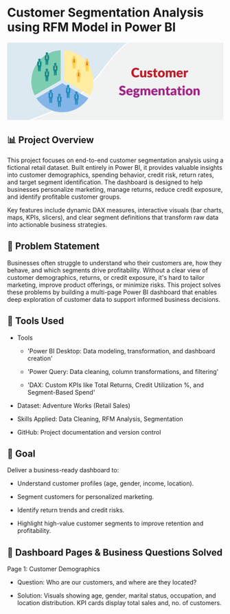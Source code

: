 # Customer Segmentation Analysis using RFM Model in Power BI
![image](https://github.com/sameer-kumar-sahu/Customer-Segmentation-Analysis-/blob/main/Customer-Segmentation.png)


## 📊 Project Overview

This project focuses on end-to-end customer segmentation analysis using a fictional retail dataset. Built entirely in Power BI, it provides valuable insights into customer demographics, spending behavior, credit risk, return rates, and target segment identification. The dashboard is designed to help businesses personalize marketing, manage returns, reduce credit exposure, and identify profitable customer groups.

Key features include dynamic DAX measures, interactive visuals (bar charts, maps, KPIs, slicers), and clear segment definitions that transform raw data into actionable business strategies.


## 📌 Problem Statement

Businesses often struggle to understand who their customers are, how they behave, and which segments drive profitability. Without a clear view of customer demographics, returns, or credit exposure, it's hard to tailor marketing, improve product offerings, or minimize risks. This project solves these problems by building a multi-page Power BI dashboard that enables deep exploration of customer data to support informed business decisions.

## 📁 Tools Used

- Tools

  - 'Power BI Desktop: Data modeling, transformation, and dashboard creation'

  - 'Power Query: Data cleaning, column transformations, and filtering'

  - 'DAX: Custom KPIs like Total Returns, Credit Utilization %, and Segment-Based Spend'
 
- Dataset: Adventure Works (Retail Sales)
 
- Skills Applied: Data Cleaning, RFM Analysis, Segmentation
 
- GitHub: Project documentation and version control
 
## 🎯 Goal

Deliver a business-ready dashboard to:

- Understand customer profiles (age, gender, income, location).

- Segment customers for personalized marketing.

- Identify return trends and credit risks.

- Highlight high-value customer segments to improve retention and profitability.

## 🧭 Dashboard Pages & Business Questions Solved

Page 1: Customer Demographics

- Question: Who are our customers, and where are they located?

- Solution: Visuals showing age, gender, marital status, occupation, and location distribution. KPI cards display total sales and, no. of customers.
